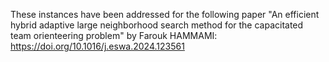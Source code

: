 These instances have been addressed for the following paper "An efficient hybrid adaptive large neighborhood search method for the capacitated team orienteering problem" by Farouk HAMMAMI:
https://doi.org/10.1016/j.eswa.2024.123561
